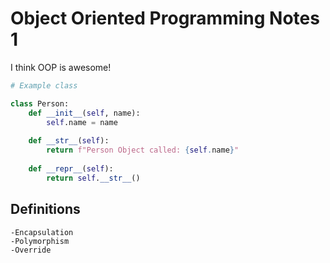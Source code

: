 # Object Oriented Programming Notes 1

I think OOP is awesome!

```python
# Example class

class Person:
    def __init__(self, name):
        self.name = name
    
    def __str__(self):
        return f"Person Object called: {self.name}"
        
    def __repr__(self):
        return self.__str__()

```

## Definitions
    -Encapsulation
    -Polymorphism
    -Override
